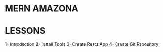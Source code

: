 # MERN AMAZONA

# LESSONS

1- Introduction
2- Install Tools
3- Create React App
4- Create Git Repository
